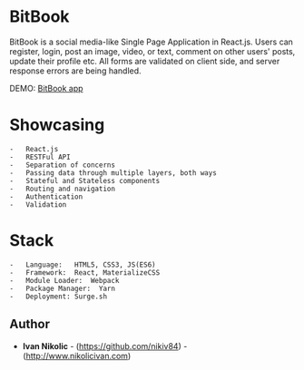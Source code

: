 # BitBook

BitBook is a social media-like Single Page Application in React.js. Users can register, login, post an image, video, or text, comment on other users' posts, update their profile etc. All forms are validated on client side, and server response errors are being handled.

DEMO: [BitBook app](http://bitbook.nikolicivan.com) 


# Showcasing 

    -   React.js
    -   RESTFul API
    -   Separation of concerns
    -   Passing data through multiple layers, both ways
    -   Stateful and Stateless components
    -   Routing and navigation
    -   Authentication
    -   Validation

# Stack

    -   Language:   HTML5, CSS3, JS(ES6)
    -   Framework:  React, MaterializeCSS
    -   Module Loader:  Webpack
    -   Package Manager:  Yarn
    -   Deployment: Surge.sh

## Author

* **Ivan Nikolic** - (https://github.com/nikiv84) - (http://www.nikolicivan.com)
